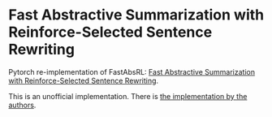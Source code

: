 # Fast Abstractive Summarization with Reinforce-Selected Sentence Rewriting
Pytorch re-implementation of FastAbsRL: [Fast Abstractive Summarization with Reinforce-Selected Sentence Rewriting](https://arxiv.org/abs/1805.11080).

This is an unofficial implementation. There is [the implementation by the authors](https://github.com/ChenRocks/fast_abs_rl).
